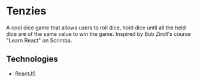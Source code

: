 # Tenzies

A cool dice game that allows users to roll dice, hold dice until  all the held dice are of the same value to win the game. Inspired by Bob Ziroll's course "Learn React" on Scrimba.

## Technologies

* ReactJS